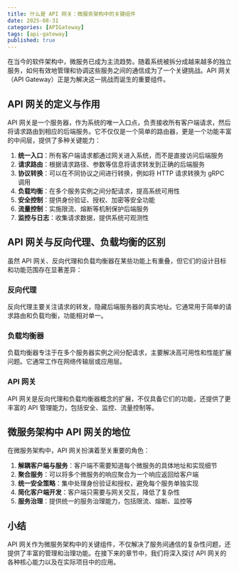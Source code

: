 ```yaml
---
title: 什么是 API 网关：微服务架构中的关键组件
date: 2025-08-31
categories: [APIGateway]
tags: [api-gateway]
published: true
---
```


在当今的软件架构中，微服务已成为主流趋势。随着系统被拆分成越来越多的独立服务，如何有效地管理和协调这些服务之间的通信成为了一个关键挑战。API 网关（API Gateway）正是为解决这一挑战而诞生的重要组件。

## API 网关的定义与作用

API 网关是一个服务器，作为系统的唯一入口点，负责接收所有客户端请求，然后将请求路由到相应的后端服务。它不仅仅是一个简单的路由器，更是一个功能丰富的中间层，提供了多种关键能力：

1. **统一入口**：所有客户端请求都通过网关进入系统，而不是直接访问后端服务
2. **请求路由**：根据请求路径、参数等信息将请求转发到正确的后端服务
3. **协议转换**：可以在不同协议之间进行转换，例如将 HTTP 请求转换为 gRPC 调用
4. **负载均衡**：在多个服务实例之间分配请求，提高系统可用性
5. **安全控制**：提供身份验证、授权、加密等安全功能
6. **流量控制**：实施限流、熔断等机制保护后端服务
7. **监控与日志**：收集请求数据，提供系统可观测性

## API 网关与反向代理、负载均衡的区别

虽然 API 网关、反向代理和负载均衡器在某些功能上有重叠，但它们的设计目标和功能范围存在显著差异：

### 反向代理

反向代理主要关注请求的转发，隐藏后端服务器的真实地址。它通常用于简单的请求路由和负载均衡，功能相对单一。

### 负载均衡器

负载均衡器专注于在多个服务器实例之间分配请求，主要解决高可用性和性能扩展问题。它通常工作在网络传输层或应用层。

### API 网关

API 网关是反向代理和负载均衡器概念的扩展，不仅具备它们的功能，还提供了更丰富的 API 管理能力，包括安全、监控、流量控制等。

## 微服务架构中 API 网关的地位

在微服务架构中，API 网关扮演着至关重要的角色：

1. **解耦客户端与服务**：客户端不需要知道每个微服务的具体地址和实现细节
2. **聚合服务**：可以将多个微服务的响应聚合为一个响应返回给客户端
3. **统一安全策略**：集中处理身份验证和授权，避免每个服务单独实现
4. **简化客户端开发**：客户端只需要与网关交互，降低了复杂性
5. **服务治理**：提供统一的服务治理能力，包括限流、熔断、监控等

## 小结

API 网关作为微服务架构中的关键组件，不仅解决了服务间通信的复杂性问题，还提供了丰富的管理和治理功能。在接下来的章节中，我们将深入探讨 API 网关的各种核心能力以及在实际项目中的应用。
